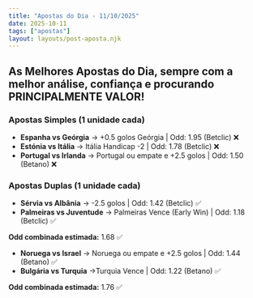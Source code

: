 ```yaml
---
title: "Apostas do Dia - 11/10/2025"
date: 2025-10-11
tags: ["apostas"]
layout: layouts/post-aposta.njk
---
```


## As Melhores Apostas do Dia, sempre com a melhor análise, confiança e procurando PRINCIPALMENTE VALOR!

### Apostas Simples (1 unidade cada)

- **Espanha vs Geórgia** → +0.5 golos Geórgia | Odd: 1.95 (Betclic) ❌
- **Estónia vs Itália** → Itália Handicap -2 | Odd: 1.78 (Betclic) ❌
- **Portugal vs Irlanda** → Portugal ou empate e +2.5 golos | Odd: 1.50 (Betano) ❌


### Apostas Duplas (1 unidade cada)

- **Sérvia vs Albânia** → -2.5 golos | Odd: 1.42 (Betclic) ✅
- **Palmeiras vs Juventude** → Palmeiras Vence (Early Win) | Odd: 1.18 (Betclic) ✅

**Odd combinada estimada:** 1.68 ✅

- **Noruega vs Israel** → Noruega ou empate e +2.5 golos | Odd: 1.44 (Betano) ✅
- **Bulgária vs Turquia** →Turquia Vence | Odd: 1.22 (Betano) ✅

**Odd combinada estimada:** 1.76 ✅

